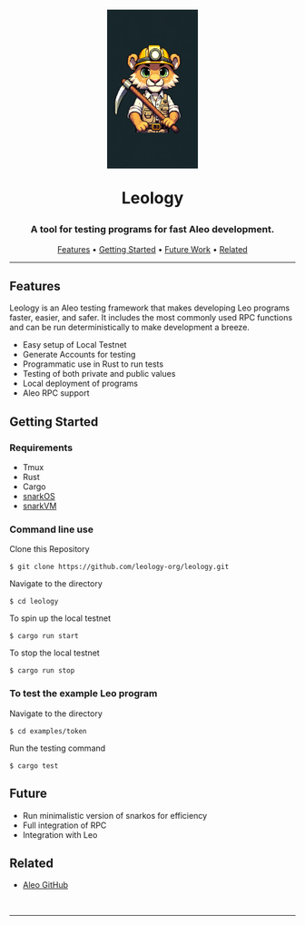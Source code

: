 <!-- Using h2 instead of h1 because npm doesn't support align=center on h1 tags -->
<h1 align="center">
  <a href="#readme" title="Leology README.md"><img alt="Leology" src="img/leologo.png" alt="Leology" width="160"/></a>


Leology

</h1>

<h3 align="center">
  A tool for testing programs for fast Aleo development.
</h3>


<p align="center">
  <a href="#features">Features</a> •
  <a href="#getting-started">Getting Started</a> •
  <a href="#future">Future Work</a> •
  <a href="#related">Related</a>
</p>

---

## Features

Leology is an Aleo testing framework that makes developing Leo programs faster, easier, and safer. It includes the most commonly used RPC functions and can be run deterministically to make development a breeze.

- Easy setup of Local Testnet
- Generate Accounts for testing
- Programmatic use in Rust to run tests
- Testing of both private and public values
- Local deployment of programs
- Aleo RPC support 

## Getting Started

### Requirements

- Tmux
- Rust
- Cargo
- [snarkOS](https://github.com/AleoHQ/snarkOS)
- [snarkVM](https://github.com/AleoHQ/snarkVM)

### Command line use

Clone this Repository

```console
$ git clone https://github.com/leology-org/leology.git
```

Navigate to the directory

```console
$ cd leology
```

To spin up the local testnet

```console
$ cargo run start
```

To stop the local testnet

```console
$ cargo run stop
```

### To test the example Leo program

Navigate to the directory

```console
$ cd examples/token
```

Run the testing command

```console
$ cargo test
```

## Future

- Run minimalistic version of snarkos for efficiency
- Full integration of RPC
- Integration with Leo

## Related

- [Aleo GitHub](https://github.com/aleoHQ/)

<br/>

---

